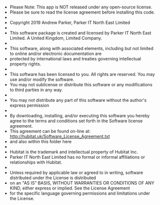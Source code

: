  

 * Please Note: This app is NOT released under any open-source license.
 * Please be sure to read the license agreement before installing this code.
 *
 * Copyright 2019 Andrew Parker, Parker IT North East Limited
 *
 * This software package is created and licensed by Parker IT North East Limited. A United Kingdom, Limited Company.
 *
 * This software, along with associated elements, including but not limited to online and/or electronic documentation are
 * protected by international laws and treaties governing intellectual property rights.
 *
 * This software has been licensed to you. All rights are reserved. You may use and/or modify the software.
 * You may not sublicense or distribute this software or any modifications to third parties in any way.
 *
 * You may not distribute any part of this software without the author's express permission
 *
 * By downloading, installing, and/or executing this software you hereby agree to the terms and conditions set forth in the Software license agreement.
 * This agreement can be found on-line at: http://hubitat.uk/Software_License_Agreement.txt
 * and also within this folder here 
 * 
 * Hubitat is the trademark and intellectual property of Hubitat Inc. 
 * Parker IT North East Limited has no formal or informal affiliations or relationships with Hubitat.
 *
 * Unless required by applicable law or agreed to in writing, software distributed under the License is distributed
 * on an "AS IS" BASIS, WITHOUT WARRANTIES OR CONDITIONS OF ANY KIND, either express or implied. See the License Agreement
 * for the specific language governing permissions and limitations under the License.

